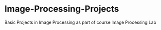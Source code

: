 # Image-Processing-Projects
Basic Projects in Image Processing as part of course Image Processing Lab
